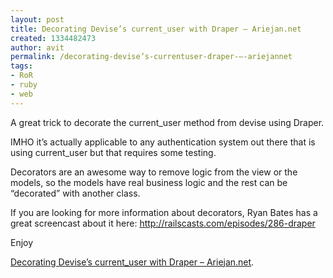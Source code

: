 ```yaml
---
layout: post
title: Decorating Devise’s current_user with Draper – Ariejan.net
created: 1334482473
author: avit
permalink: /decorating-devise’s-currentuser-draper-–-ariejannet
tags:
- RoR
- ruby
- web
---
```

<p>A great trick to decorate the current_user method from devise using Draper.</p>
<p>IMHO it’s actually applicable to any authentication system out there that is using current_user but that requires some testing.</p>
<p>Decorators are an awesome way to remove logic from the view or the models, so the models have real business logic and the rest can be “decorated” with another class.</p>
<p>If you are looking for more information about decorators, Ryan Bates has a great screencast about it here: <a href="http://railscasts.com/episodes/286-draper" target="_blank">http://railscasts.com/episodes/286-draper</a></p>
<p>Enjoy</p>
<p><a href="http://ariejan.net/2012/04/14/decorating-devise-s-current_user-with-draper">Decorating Devise’s current_user with Draper – Ariejan.net</a>.</p>
